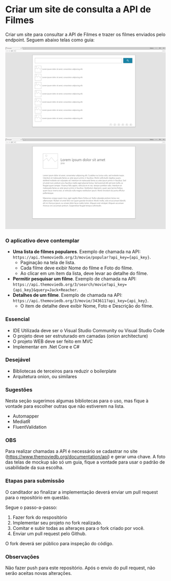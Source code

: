 # Criar um site de consulta a API de Filmes #

Criar um site para consultar a API de Filmes e trazer os filmes enviados pelo endpoint. Seguem abaixo telas como guia:

![tela1](https://github.com/digounet/desafio-dot-net/blob/master/pesquisa.PNG)
![tela2](https://github.com/digounet/desafio-dot-net/blob/master/detalhes.PNG)

### **O aplicativo deve contemplar** ###

- __Uma lista de filmes populares__. Exemplo de chamada na API: `https://api.themoviedb.org/3/movie/popular?api_key={api_key}`.
    * Paginação na tela de lista.
    * Cada filme deve exibir Nome do filme e Foto do filme.
    * Ao clicar em um item da lista, deve levar ao detalhe do filme.
- __Permitir pesquisar um filme__. Exemplo de chamada na API: `https://api.themoviedb.org/3/search/movie?api_key={api_key}&query=Jack+Reacher`.
- __Detalhes de um filme__. Exemplo de chamada na API: `https://api.themoviedb.org/3/movie/343611?api_key={api_key}`.
    * O item de detalhe deve exibir Nome, Foto e Descrição do filme.

### **Essencial** ##
* IDE Utilizada deve ser o Visual Studio Community ou Visual Studio Code
* O projeto deve ser estruturado em camadas (onion architecture)
* O projeto WEB deve ser feito em MVC
* Implementar em .Net Core e C#

### **Desejável** ###

* Bibliotecas de terceiros para reduzir o boilerplate
* Arquitetura onion, ou similares

### **Sugestões** ###

Nesta seção sugerimos algumas bibliotecas para o uso, mas fique à vontade para escolher outras que não estiverem na lista.

* Automapper
* MediatR
* FluentValidation

### **OBS** ###

Para realizar chamadas a API é necessário se cadastrar no site (https://www.themoviedb.org/documentation/api) e gerar uma chave.
A foto das telas de mockup são só um guia, fique a vontade para usar o padrão de usabilidade da sua escolha.

### **Etapas para submissão** ###

O canditador ao finalizar a implementação deverá enviar um pull request para o repositório em questão.

Segue o passo-a-passo:

1. Fazer fork do respositório
2. Implementar seu projeto no fork realizado.
3. Comitar e subir todas as alteraçes para o fork criado por você.
4. Enviar um pull request pelo Github.

O fork deverá ser público para inspeção do código.

### **Observações** ###

Não fazer push para este repositório.
Após o envio do pull request, não serão aceitas novas alterações.
